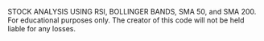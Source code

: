 STOCK ANALYSIS USING RSI, BOLLINGER BANDS, SMA 50, and SMA 200.
For educational purposes only. The creator of this code will not be held liable for any losses.
